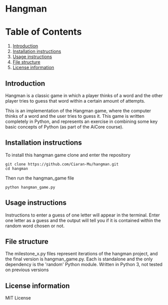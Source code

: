 # Hangman

# Table of Contents
1. [Introduction](#introduction)
1. [Installation instructions](#installation-instructions)
1. [Usage instructions](#usage-instructions)
1. [File structure](#file-structure)
1. [License information](#license-information)

## Introduction

Hangman is a classic game in which a player thinks of a word and the other player tries to guess that word within a certain amount of attempts.

This is an implementation of the Hangman game, where the computer thinks of a word and the user tries to guess it. This game is written completely in Python, and represents an exercise in combining some key basic concepts of Python (as part of the AiCore course).

## Installation instructions

To install this hangman game clone and enter the repository
```
git clone https://github.com/Ciaran-Mu/hangman.git
cd hangman
```
Then run the hangman_game file
```
python hangman_game.py
```

## Usage instructions

Instructions to enter a guess of one letter will appear in the terminal. Enter one letter as a guess and the output will tell you if it is contained within the random word chosen or not.

## File structure

The milestone_x.py files represent iterations of the hangman project, and the final version is hangman_game.py. Each is standalone and the only dependency is the 'random' Python module. Written in Python 3, not tested on previous versions

## License information

MIT License